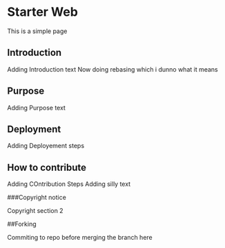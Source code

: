 # Starter Web

This is a simple page 

## Introduction

Adding Introduction text
Now doing rebasing which i dunno what it means

## Purpose
Adding Purpose text

## Deployment
Adding Deployement steps

## How to contribute

Adding COntribution Steps
Adding silly text

###Copyright notice

Copyright section 2

##Forking

Commiting to repo before merging the branch here